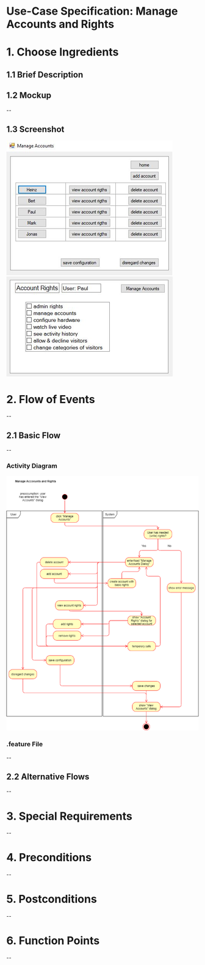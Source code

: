 # Use-Case Specification: Manage Accounts and Rights

# 1. Choose Ingredients

## 1.1 Brief Description

## 1.2 Mockup
--

## 1.3 Screenshot
![Manage Accounts and Rights](mockUps_pictures/manage_accounts_and_rights_one.JPG)
![Manage Accounts and Rights](mockUps_pictures/manage_accounts_and_rights_two.JPG)

# 2. Flow of Events
--

## 2.1 Basic Flow
--

### Activity Diagram
![activity-diagram](ManageAccountsAndRights_ActivityDiagram.png)

### .feature File
--

## 2.2 Alternative Flows
--

# 3. Special Requirements
--

# 4. Preconditions
--

# 5. Postconditions
--

# 6. Function Points
--
